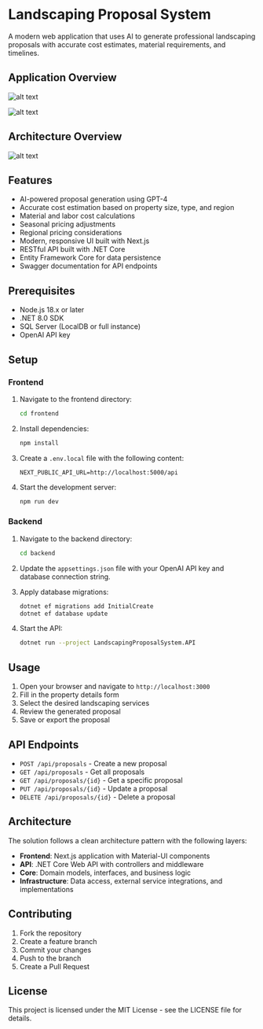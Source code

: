 # Landscaping Proposal System

A modern web application that uses AI to generate professional landscaping proposals with accurate cost estimates, material requirements, and timelines.


## Application Overview
![alt text](doc/lsp_landing.JPG)

![alt text](doc/lsp_prop_detail.JPG)


## Architecture Overview

![alt text](doc/lsp_arch_overview.JPG)


## Features

- AI-powered proposal generation using GPT-4
- Accurate cost estimation based on property size, type, and region
- Material and labor cost calculations
- Seasonal pricing adjustments
- Regional pricing considerations
- Modern, responsive UI built with Next.js
- RESTful API built with .NET Core
- Entity Framework Core for data persistence
- Swagger documentation for API endpoints

## Prerequisites

- Node.js 18.x or later
- .NET 8.0 SDK
- SQL Server (LocalDB or full instance)
- OpenAI API key

## Setup

### Frontend

1. Navigate to the frontend directory:
   ```bash
   cd frontend
   ```

2. Install dependencies:
   ```bash
   npm install
   ```

3. Create a `.env.local` file with the following content:
   ```
   NEXT_PUBLIC_API_URL=http://localhost:5000/api
   ```

4. Start the development server:
   ```bash
   npm run dev
   ```

### Backend

1. Navigate to the backend directory:
   ```bash
   cd backend
   ```

2. Update the `appsettings.json` file with your OpenAI API key and database connection string.

3. Apply database migrations:
   ```bash
   dotnet ef migrations add InitialCreate
   dotnet ef database update
   ```

4. Start the API:
   ```bash
   dotnet run --project LandscapingProposalSystem.API
   ```

## Usage

1. Open your browser and navigate to `http://localhost:3000`
2. Fill in the property details form
3. Select the desired landscaping services
4. Review the generated proposal
5. Save or export the proposal

## API Endpoints

- `POST /api/proposals` - Create a new proposal
- `GET /api/proposals` - Get all proposals
- `GET /api/proposals/{id}` - Get a specific proposal
- `PUT /api/proposals/{id}` - Update a proposal
- `DELETE /api/proposals/{id}` - Delete a proposal

## Architecture

The solution follows a clean architecture pattern with the following layers:

- **Frontend**: Next.js application with Material-UI components
- **API**: .NET Core Web API with controllers and middleware
- **Core**: Domain models, interfaces, and business logic
- **Infrastructure**: Data access, external service integrations, and implementations

## Contributing

1. Fork the repository
2. Create a feature branch
3. Commit your changes
4. Push to the branch
5. Create a Pull Request

## License

This project is licensed under the MIT License - see the LICENSE file for details. 